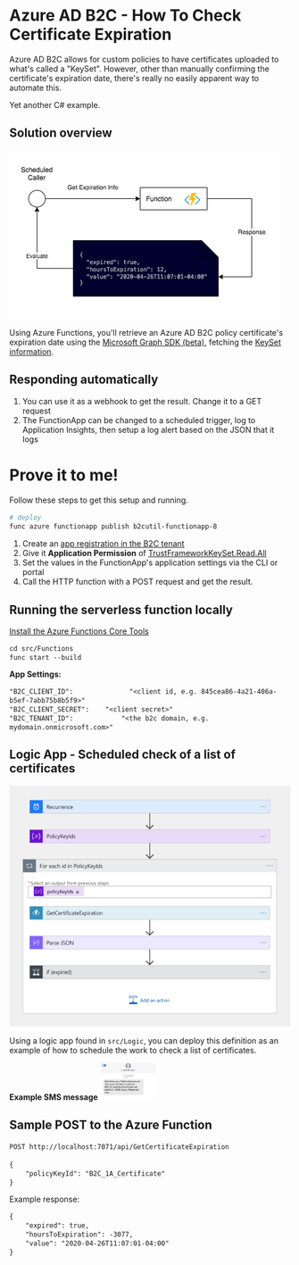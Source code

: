# Azure AD B2C - How To Check Certificate Expiration

Azure AD B2C allows for custom policies to have certificates uploaded to what's called a "KeySet". However, other than manually confirming the certificate's expiration date, there's really no easily apparent way to automate this.


Yet another C# example.

## Solution overview

![diagram](./img/diagram.png)

Using Azure Functions, you'll retrieve an Azure AD B2C policy certificate's expiration date using the [Microsoft Graph SDK (beta)](https://docs.microsoft.com/en-us/graph/sdks/use-beta?context=graph%2Fapi%2F1.0&tabs=CS), fetching the [KeySet information](https://docs.microsoft.com/en-us/graph/api/trustframeworkkeyset-get?view=graph-rest-beta&tabs=http).

## Responding automatically

1.  You can use it as a webhook to get the result. Change it to a GET request
2. The FunctionApp can be changed to a scheduled trigger, log to Application Insights, then setup a log alert based on the JSON that it logs

# Prove it to me!

Follow these steps to get this setup and running.

```bash
# deploy 
func azure functionapp publish b2cutil-functionapp-8
```

1.  Create an [app registration in the B2C tenant](https://docs.microsoft.com/en-us/graph/auth-v2-service)
2. Give it **Application Permission** of [TrustFrameworkKeySet.Read.All](https://docs.microsoft.com/en-us/graph/api/trustframeworkkeyset-get?view=graph-rest-beta&tabs=http)
3. Set the values in the FunctionApp's application settings via the CLI or portal
4. Call the HTTP function with a POST request and get the result. 

## Running the serverless function locally

[Install the Azure Functions Core Tools](https://docs.microsoft.com/en-us/azure/azure-functions/functions-run-local?tabs=linux%2Ccsharp%2Cbash#install-the-azure-functions-core-tools)

```
cd src/Functions
func start --build
```

**App Settings:**

```
"B2C_CLIENT_ID":              "<client id, e.g. 845cea86-4a21-406a-b5ef-7abb75b8b5f9>"
"B2C_CLIENT_SECRET":    "<client secret>"
"B2C_TENANT_ID":            "<the b2c domain, e.g. mydomain.onmicrosoft.com>"
```


## Logic App - Scheduled check of a list of certificates 

![logic app flow](./img/logicapp-flow.png)

Using a logic app found in ```src/Logic```, you can deploy this definition as an example of how to schedule the work to check a list of certificates.


**Example SMS message**
<img src="./img/sms-example.png" width="100" />

## Sample POST to the Azure Function

```
POST http://localhost:7071/api/GetCertificateExpiration

{
    "policyKeyId": "B2C_1A_Certificate"
}
```

Example response:

```
{
    "expired": true,
    "hoursToExpiration": -3077,
    "value": "2020-04-26T11:07:01-04:00"
}
```
